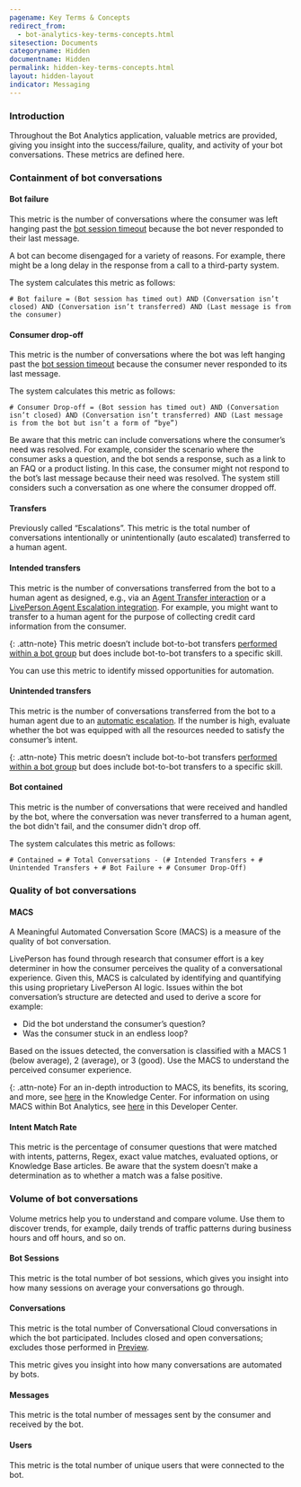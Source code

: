 ```yaml
---
pagename: Key Terms & Concepts
redirect_from:
  - bot-analytics-key-terms-concepts.html
sitesection: Documents
categoryname: Hidden
documentname: Hidden
permalink: hidden-key-terms-concepts.html
layout: hidden-layout
indicator: Messaging
---
```


### Introduction
Throughout the Bot Analytics application, valuable metrics are provided, giving you insight into the success/failure, quality, and activity of your bot conversations. These metrics are defined here.

### Containment of bot conversations

#### Bot failure
This metric is the number of conversations where the consumer was left hanging past the [bot session timeout](conversation-builder-bots-bot-basics.html#configure-bot-settings) because the bot never responded to their last message.

A bot can become disengaged for a variety of reasons. For example, there might be a long delay in the response from a call to a third-party system.

The system calculates this metric as follows:

`# Bot failure = (Bot session has timed out) AND (Conversation isn’t closed) AND (Conversation isn’t transferred) AND (Last message is from the consumer)`

#### Consumer drop-off
This metric is the number of conversations where the bot was left hanging past the [bot session timeout](conversation-builder-bots-bot-basics.html#configure-bot-settings) because the consumer never responded to its last message.

The system calculates this metric as follows:

`# Consumer Drop-off = (Bot session has timed out) AND (Conversation isn’t closed) AND (Conversation isn’t transferred) AND (Last message is from the bot but isn’t a form of “bye”)`

Be aware that this metric can include conversations where the consumer’s need was resolved. For example, consider the scenario where the consumer asks a question, and the bot sends a response, such as a link to an FAQ or a product listing. In this case, the consumer might not respond to the bot’s last message because their need was resolved. The system still considers such a conversation as one where the consumer dropped off.

#### Transfers
Previously called “Escalations”. This metric is the total number of conversations intentionally or unintentionally (auto escalated) transferred to a human agent.

#### Intended transfers
This metric is the number of conversations transferred from the bot to a human agent as designed, e.g., via an [Agent Transfer interaction](conversation-builder-interactions-integrations.html#agent-transfer-interactions) or a [LivePerson Agent Escalation integration](conversation-builder-integrations-liveperson-agent-escalation-integrations.html). For example, you might want to transfer to a human agent for the purpose of collecting credit card information from the consumer.

{: .attn-note}
This metric doesn’t include bot-to-bot transfers [performed within a bot group](conversation-builder-bots-bot-to-bot-transfers.html#automatic-transfers-via-bot-group) but does include bot-to-bot transfers to a specific skill.

You can use this metric to identify missed opportunities for automation.

#### Unintended transfers
This metric is the number of conversations transferred from the bot to a human agent due to an [automatic escalation](conversation-builder-dialogs-auto-escalation-dialogs.html). If the number is high, evaluate whether the bot was equipped with all the resources needed to satisfy the consumer’s intent.

{: .attn-note}
This metric doesn’t include bot-to-bot transfers [performed within a bot group](conversation-builder-bots-bot-to-bot-transfers.html#automatic-transfers-via-bot-group) but does include bot-to-bot transfers to a specific skill.

#### Bot contained
This metric is the number of conversations that were received and handled by the bot, where the conversation was never transferred to a human agent, the bot didn't fail, and the consumer didn't drop off.

The system calculates this metric as follows:

`# Contained = # Total Conversations - (# Intended Transfers + # Unintended Transfers + # Bot Failure + # Consumer Drop-Off)`

### Quality of bot conversations

#### MACS
A Meaningful Automated Conversation Score (MACS) is a measure of the quality of bot conversation.

LivePerson has found through research that consumer effort is a key determiner in how the consumer perceives the quality of a conversational experience. Given this, MACS is calculated by identifying and quantifying this using proprietary LivePerson AI logic. Issues within the bot conversation’s structure are detected and used to derive a score for example:

* Did the bot understand  the consumer’s question?
* Was the consumer stuck in an endless loop?

Based on the issues detected, the conversation is classified with a MACS 1 (below average), 2 (average), or 3 (good). Use the MACS to understand the perceived consumer experience.

{: .attn-note}
For an in-depth introduction to MACS, its benefits, its scoring, and more, see [here](https://knowledge.liveperson.com/data-reporting-meaningful-automated-conversation-score-(macs).html) in the Knowledge Center. For information on using MACS within Bot Analytics, see [here](bot-analytics-macs.html) in this Developer Center.

#### Intent Match Rate
This metric is the percentage of consumer questions that were matched with intents, patterns, Regex, exact value matches, evaluated options, or Knowledge Base articles. Be aware that the system doesn’t make a determination as to whether a match was a false positive.

### Volume of bot conversations

Volume metrics help you to understand and compare volume. Use them to discover trends, for example, daily trends of traffic patterns during business hours and off hours, and so on.

#### Bot Sessions
This metric is the total number of bot sessions, which gives you insight into how many sessions on average your conversations go through.

#### Conversations
This metric is the total number of Conversational Cloud conversations in which the bot participated. Includes closed and open conversations; excludes those performed in [Preview](conversation-builder-testing-deployment-previewing.html).

This metric gives you insight into how many conversations are automated by bots.

#### Messages
This metric is the total number of messages sent by the consumer and received by the bot.

#### Users
This metric is the total number of unique users that were connected to the bot.
